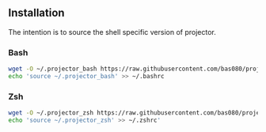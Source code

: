 ## Installation

The intention is to source the shell specific version of projector.

### Bash

```sh
wget -O ~/.projector_bash https://raw.githubusercontent.com/bas080/projector/master/dist/projector_bash
echo 'source ~/.projector_bash' >> ~/.bashrc
```

### Zsh

```sh
wget -O ~/.projector_zsh https://raw.githubusercontent.com/bas080/projector/master/dist/projector_zsh
echo 'source ~/.projector_zsh' >> ~/.zshrc'
```
